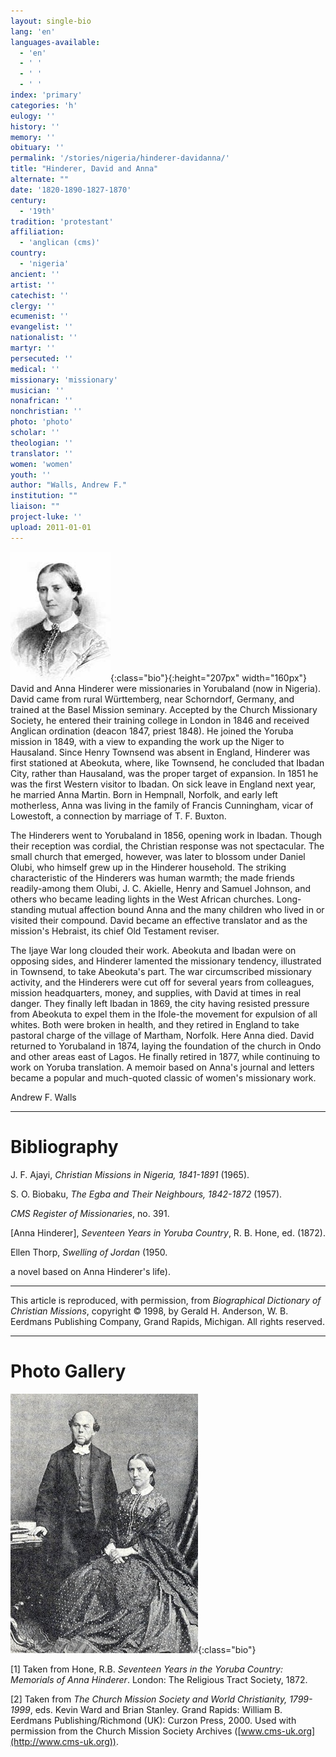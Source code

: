 ```yaml
---
layout: single-bio
lang: 'en'
languages-available:
  - 'en'
  - ' '
  - ' '
  - ' '
index: 'primary'
categories: 'h'
eulogy: ''
history: ''
memory: ''
obituary: ''
permalink: '/stories/nigeria/hinderer-davidanna/'
title: "Hinderer, David and Anna"
alternate: ""
date: '1820-1890-1827-1870'
century:
  - '19th'
tradition: 'protestant'
affiliation:
  - 'anglican (cms)'
country:
  - 'nigeria'
ancient: ''
artist: ''
catechist: ''
clergy: ''
ecumenist: ''
evangelist: ''
nationalist: ''
martyr: ''
persecuted: ''
medical: ''
missionary: 'missionary'
musician: ''
nonafrican: ''
nonchristian: ''
photo: 'photo'
scholar: ''
theologian: ''
translator: ''
women: 'women'
youth: ''
author: "Walls, Andrew F."
institution: ""
liaison: ""
project-luke: ''
upload: 2011-01-01
---
```


![image](/images/bio-pics/nigeria/hinderer-davidanna/hinderer_anna.jpg){:class="bio"}{:height="207px" width="160px"} David and Anna Hinderer were missionaries in Yorubaland (now in Nigeria). David came from rural Württemberg, near Schorndorf, Germany, and trained at the Basel Mission seminary. Accepted by the Church Missionary Society, he entered their training college in London in 1846 and received Anglican ordination (deacon 1847, priest 1848). He joined the Yoruba mission in 1849, with a view to expanding the work up the Niger to Hausaland. Since Henry Townsend was absent in England, Hinderer was first stationed at Abeokuta, where, like Townsend, he concluded that Ibadan City, rather than Hausaland, was the proper target of expansion. In 1851 he was the first Western visitor to Ibadan. On sick leave in England next year, he married Anna Martin. Born in Hempnall, Norfolk, and early left motherless, Anna was living in the family of Francis Cunningham, vicar of Lowestoft, a connection by marriage of T. F. Buxton.

The Hinderers went to Yorubaland in 1856, opening work in Ibadan. Though their reception was cordial, the Christian response was not spectacular. The small church that emerged, however, was later to blossom under Daniel Olubi, who himself grew up in the Hinderer household. The striking characteristic of the Hinderers was human warmth; the made friends readily-among them Olubi, J. C. Akielle, Henry and Samuel Johnson, and others who became leading lights in the West African churches. Long-standing mutual affection bound Anna and the many children who lived in or visited their compound. David became an effective translator and as the mission's Hebraist, its chief Old Testament reviser.

The Ijaye War long clouded their work. Abeokuta and Ibadan were on opposing sides, and Hinderer lamented the missionary tendency, illustrated in Townsend, to take Abeokuta's part. The war circumscribed missionary activity, and the Hinderers were cut off for several years from colleagues, mission headquarters, money, and supplies, with David at times in real danger. They finally left Ibadan in 1869, the city having resisted pressure from Abeokuta to expel them in the Ifole-the movement for expulsion of all whites. Both were broken in health, and they retired in England to take pastoral charge of the village of Martham, Norfolk. Here Anna died. David returned to Yorubaland in 1874, laying the foundation of the church in Ondo and other areas east of Lagos. He finally retired in 1877, while continuing to work on Yoruba translation. A memoir based on Anna's journal and letters became a popular and much-quoted classic of women's missionary work.

Andrew F. Walls

---

# Bibliography

J. F. Ajayi, *Christian Missions in Nigeria, 1841-1891* (1965).

S. O. Biobaku, *The Egba and Their Neighbours, 1842-1872* (1957).

*CMS Register of Missionaries*, no. 391.

[Anna Hinderer], *Seventeen Years in Yoruba Country*, R. B. Hone, ed. (1872).

Ellen Thorp, *Swelling of Jordan* (1950.

a novel based on Anna Hinderer's life).

---

This article is reproduced, with permission, from *Biographical Dictionary of Christian Missions*, copyright © 1998, by Gerald H. Anderson, W. B. Eerdmans Publishing Company, Grand Rapids, Michigan. All rights reserved.

---

# Photo Gallery

![image](/images/bio-pics/nigeria/hinderer-davidanna/hinderer_davidanna.jpg){:class="bio"}


[1] Taken from Hone, R.B. *Seventeen Years in the Yoruba
Country: Memorials of Anna Hinderer*. London: The Religious
Tract Society, 1872.

[2] Taken from *The Church Mission Society and World Christianity,
1799-1999*, eds. Kevin Ward and Brian Stanley. Grand Rapids:
William B. Eerdmans Publishing/Richmond (UK): Curzon Press,
2000. Used with permission from the Church Mission Society
Archives ([www.cms-uk.org](http://www.cms-uk.org)).
